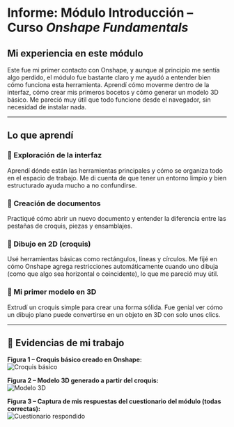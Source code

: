 # Informe: Módulo **Introducción** – Curso *Onshape Fundamentals*

## Mi experiencia en este módulo

Este fue mi primer contacto con Onshape, y aunque al principio me sentía algo perdido, el módulo fue bastante claro y me ayudó a entender bien cómo funciona esta herramienta. Aprendí cómo moverme dentro de la interfaz, cómo crear mis primeros bocetos y cómo generar un modelo 3D básico. Me pareció muy útil que todo funcione desde el navegador, sin necesidad de instalar nada.

---

## Lo que aprendí

### 🔹 Exploración de la interfaz
Aprendí dónde están las herramientas principales y cómo se organiza todo en el espacio de trabajo. Me di cuenta de que tener un entorno limpio y bien estructurado ayuda mucho a no confundirse.

### 🔹 Creación de documentos
Practiqué cómo abrir un nuevo documento y entender la diferencia entre las pestañas de croquis, piezas y ensamblajes.

### 🔹 Dibujo en 2D (croquis)
Usé herramientas básicas como rectángulos, líneas y círculos. Me fijé en cómo Onshape agrega restricciones automáticamente cuando uno dibuja (como que algo sea horizontal o coincidente), lo que me pareció muy útil.

### 🔹 Mi primer modelo en 3D
Extrudí un croquis simple para crear una forma sólida. Fue genial ver cómo un dibujo plano puede convertirse en un objeto en 3D con solo unos clics.

---

## 📸 Evidencias de mi trabajo

**Figura 1 – Croquis básico creado en Onshape:**  
![Croquis básico](ruta-o-URL-de-la-imagen)

**Figura 2 – Modelo 3D generado a partir del croquis:**  
![Modelo 3D](ruta-o-URL-de-la-imagen)

**Figura 3 – Captura de mis respuestas del cuestionario del módulo (todas correctas):**  
![Cuestionario respondido](ruta-o-URL-de-la-imagen)

